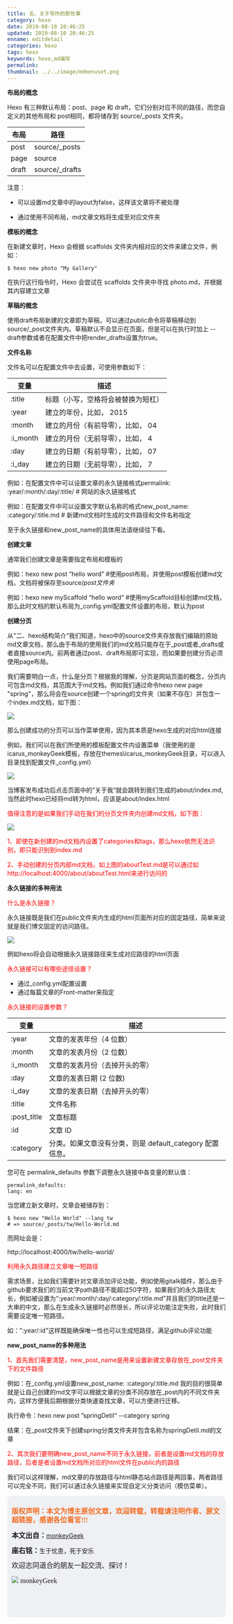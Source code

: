 ```yaml
---
title: 五、关于写作的那些事
category: hexo
date: 2019-08-10 20:46:25
updated: 2019-08-10 20:46:25
enname: editdetail
categories: hexo
tags: hexo
keywords: hexo,md编写
permalink:
thumbnail: ../../image/mdmenuset.png
---
```


**布局的概念**

Hexo 有三种默认布局：post、page 和 draft，它们分别对应不同的路径，而您自定义的其他布局和 post相同，都将储存到 source/_posts 文件夹。

<!--more-->

| 布局  | 路径           |
| ----- | -------------- |
| post  | source/_posts  |
| page  | source         |
| draft | source/_drafts |

注意：

- 可以设置md文章中的layout为false，这样该文章将不被处理

- 通过使用不同布局，md文章文档将生成至对应文件夹

  

**模板的概念**

在新建文章时，Hexo 会根据 scaffolds 文件夹内相对应的文件来建立文件，例如：

```
$ hexo new photo "My Gallery"
```

在执行这行指令时，Hexo 会尝试在 scaffolds 文件夹中寻找 photo.md，并根据其内容建立文章



**草稿的概念**

使用draft布局新建的文章即为草稿，可以通过public命令将草稿移动到source/_post文件夹内。草稿默认不会显示在页面，但是可以在执行时加上 --draft参数或者在配置文件中把render_drafts设置为true。



**文件名称**

文件名可以在配置文件中去设置，可使用参数如下：

| 变量     | 描述                               |
| -------- | ---------------------------------- |
| :title   | 标题（小写，空格将会被替换为短杠） |
| :year    | 建立的年份，比如， 2015            |
| :month   | 建立的月份（有前导零），比如， 04  |
| :i_month | 建立的月份（无前导零），比如， 4   |
| :day     | 建立的日期（有前导零），比如， 07  |
| :i_day   | 建立的日期（无前导零），比如， 7   |

例如：在配置文件中可以设置文章的永久链接格式permalink: :year/:month/:day/:title/ # 网站的永久链接格式

例如：在配置文件中可以设置文字默认名称的格式new_post_name: :category/:title.md # 新建md文档时生成的文件路径和文件名称指定

至于永久链接和new_post_name的具体用法请继续往下看。



**创建文章**

通常我们创建文章是需要指定布局和模板的

例如：hexo new post “hello word” #使用post布局，并使用post模板创建md文档，文档将被保存至source/_post文件夹_

例如：hexo new myScaffold “hello word“ #使用myScaffold目标创建md文档，那么此时文档的默认布局为_config.yml配置文件设置的布局，默认为post



**创建分页**

从”二、hexo结构简介“我们知道，hexo中的source文件夹存放我们编辑的原始md文章文档，那么由于布局的使用我们的md文档只能存在于_post或者_drafts或者直接source内。前两者通过post、draft布局即可实现，而如果要创建分页必须使用page布局。

我们需要明白一点，什么是分页？根据我的理解，分页是网站页面的概念，分页内可包含md文档，其范围大于md文档。例如我们通过命令hexo new page "spring"，那么将会在source创建一个spring的文件夹（如果不存在）并包含一个index.md文档，如下图：

![](../../../../image/mdcreadpage.png)

那么创建成功的分页可以当作菜单使用，因为其本质是hexo生成的对应html连接

例如，我们可以在我们所使用的模板配置文件内设置菜单（我使用的是icarus_monkeyGeek模板，存放在themes\icarus_monkeyGeek目录，可以进入目录找到配置文件_config.yml）

![](../../../../image/mdmenuset.png)

当博客发布成功后点击页面中的”关于我“就会跳转到我们生成的about/index.md,当然此时hexo已经将md转为html，应该是about/index.html

<span style="color:red">值得注意的是如果我们手动在我们的分页文件夹内创建md文档，如下图：</span>

![](../../../../image/mdcreadpage2.png)

<span style="color:red">1、即使在新创建的md文档内设置了categories和tags，那么hexo依然无法识别，即只能识别到index.md</span>

<span style="color:red">2、手动创建的分页内部md文档，如上图的aboutTest.md是可以通过如http://localhost:4000/about/aboutTest.html来进行访问的</span>



**永久链接的多种用法**

<span style="color:red">什么是永久链接？</span>

永久链接既是我们在public文件夹内生成的html页面所对应的固定路径，简单来说就是我们博文固定的访问路径。

![](../../../../image/mdperlink.png)

例如hexo将会自动根据永久链接路径来生成对应路径的html页面

<span style="color:red">永久链接可以有哪些途径设置？</span>

- 通过_config.yml配置设置
- 通过每篇文章的Front-matter来指定

<span style="color:red">永久链接的设置参数？</span>

| 变量        | 描述                                                     |
| ----------- | -------------------------------------------------------- |
| :year       | 文章的发表年份（4 位数）                                 |
| :month      | 文章的发表月份（2 位数）                                 |
| :i_month    | 文章的发表月份（去掉开头的零）                           |
| :day        | 文章的发表日期 (2 位数)                                  |
| :i_day      | 文章的发表日期（去掉开头的零）                           |
| :title      | 文件名称                                                 |
| :post_title | 文章标题                                                 |
| :id         | 文章 ID                                                  |
| :category   | 分类。如果文章没有分类，则是 default_category 配置信息。 |

您可在 permalink_defaults 参数下调整永久链接中各变量的默认值：

```
permalink_defaults:
lang: en
```

当您建立新文章时，文章会被储存到：

```
$ hexo new "Hello World" --lang tw
# => source/_posts/tw/Hello-World.md
```

而网址会是：

http://localhost:4000/tw/hello-world/



<span style="color:red">利用永久路径建立文章唯一短路径</span>

需求场景，比如我们需要针对文章添加评论功能，例如使用gitalk插件，那么由于github要求我们的当前文字path路径不能超过50字符，如果我们的永久路径太长，例如被设置为“:year/:month/:day/:category/:title.md”并且我们的title还是一大串的中文，那么在生成永久链接时必然很长，所以评论功能注定失败，此时我们需要设定唯一短路径。

如：":year/:id"这样既能确保唯一性也可以生成短路径，满足github评论功能



**new_post_name的多种用法**

<span style="color:red">1、首先我们需要清楚，new_post_name是用来设置新建文章存放在_post文件夹下的文件路径</span>

例如：在_config.yml设置new_post_name: :category/:title.md   我的目的很简单就是让自己创建的md文字可以根据文章的分类不同存放在_post内的不同文件夹内，这样方便我后期根据分类快速查找文章，可以方便进行迁移。

执行命令：hexo new post  ”springDetil“ --category spring

结果：在_post文件夹下创建spring分类文件夹并包含名称为springDetil.md的文章

<span style="color:red">2、其次我们要明确new_post_name不同于永久链接，前者是设置md文档的存放路径，后者是者设置md文档所对应的html文件在public内的路径</span>

我们可以这样理解，md文章的存放路径与html静态站点路径是两回事，两者路径可以完全不同，我们可以通过永久链接来实现自定义分类访问（模仿菜单）。





<script>
var _hmt = _hmt || [];
(function() {
  var hm = document.createElement("script");
  hm.src = "https://hm.baidu.com/hm.js?2f798e6b269c8a40f12bef25d7f1876d";
  var s = document.getElementsByTagName("script")[0]; 
  s.parentNode.insertBefore(hm, s);
})();
</script>

<div style="height:260px; background-color:rgb(238,240,244); padding:10px;border-radius:10px;">
    <p style="color:#f36c21;font:bold 16px/20px 'kaiTi';">
      版权声明：本文为博主原创文章，欢迎转载，转载请注明作者、原文超链接，感谢各位看官!!!
    </p>
    <p>
      <span style="font:bold 16px/20px 'kaiTi';">本文出自：</span><a href="https://monkeyGeek369.github.io">monkeyGeek</a> 
    </p>
    <p>
      <span style="font:bold 16px/20px 'kaiTi';">座右铭：</span><span>生于忧患，死于安乐</span> 
    </p>
    <p>
      <span style="font:16px/20px 'kaiTi';">欢迎志同道合的朋友一起交流、探讨！</span> 
    </p>
    <img style="height:auto; width:auto;flot:left;" src="../../../../image/monkey64.png" /><span style="font:16px/20px 'kaiTi';flot:left;">   monkeyGeek</span>


